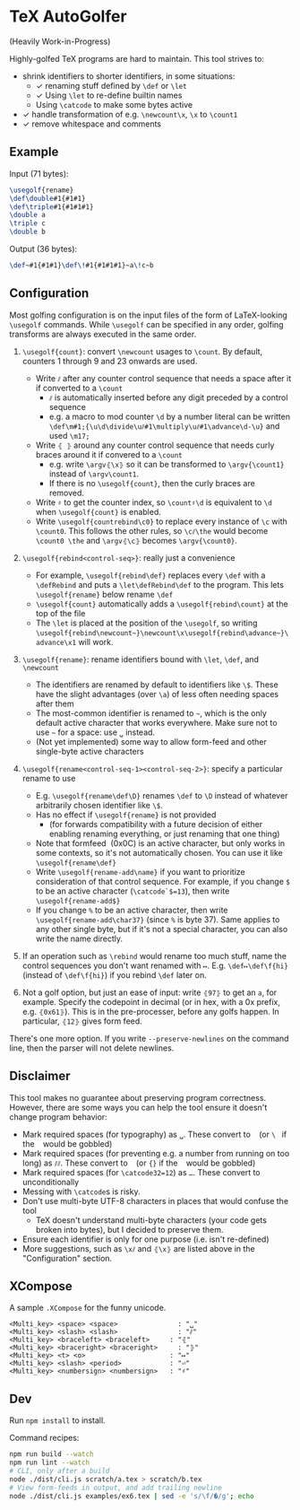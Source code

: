 # TeX AutoGolfer

(Heavily Work-in-Progress)

Highly-golfed TeX programs are hard to maintain. This tool strives to:

- shrink identifiers to shorter identifiers, in some situations:
  - ✓ renaming stuff defined by `\def` or `\let`
  - ✓ Using `\let` to re-define builtin names
  - Using `\catcode` to make some bytes active
- ✓ handle transformation of e.g. `\newcount\x`, `\x` to `\count1`
- ✓ remove whitespace and comments

## Example

Input (71 bytes):

```tex
\usegolf{rename}
\def\double#1{#1#1}
\def\triple#1{#1#1#1}
\double a
\triple c
\double b
```

Output (36 bytes):

```tex
\def~#1{#1#1}\def\!#1{#1#1#1}~a\!c~b
```

## Configuration

Most golfing configuration is on the input files of the form of LaTeX-looking `\usegolf` commands. While `\usegolf` can be specified in any order, golfing transforms are always executed in the same order.

1. `\usegolf{count}`: convert `\newcount` usages to `\count`. By default, counters 1 through 9 and 23 onwards are used.

   - Write `⫽` after any counter control sequence that needs a space after it if converted to a `\count`
     - `⫽` is automatically inserted before any digit preceded by a control sequence
     - e.g. a macro to mod counter `\d` by a number literal can be written `\def\m#1;{\u\d\divide\u⫽#1\multiply\u⫽#1\advance\d-\u}` and used `\m17;`
   - Write `⦃ ⦄` around any counter control sequence that needs curly braces around it if convered to a `\count`
     - e.g. write `\argv⦃\x⦄` so it can be transformed to `\argv{\count1}` instead of `\argv\count1`.
     - If there is no `\usegolf{count}`, then the curly braces are removed.
   - Write `♯` to get the counter index, so `\count♯\d` is equivalent to `\d` when `\usegolf{count}` is enabled.
   - Write `\usegolf{countrebind\c0}` to replace every instance of `\c` with `\count0`. This follows the other rules, so `\c⫽\the` would become `\count0 \the` and `\argv⦃\c⦄` becomes `\argv{\count0}`.

1. `\usegolf{rebind<control-seq>}`: really just a convenience

   - For example, `\usegolf{rebind\def}` replaces every `\def` with a `\defRebind` and puts a `\let\defRebind\def` to the program. This lets `\usegolf{rename}` below rename `\def`
   - `\usegolf{count}` automatically adds a `\usegolf{rebind\count}` at the top of the file
   - The `\let` is placed at the position of the `\usegolf`, so writing `\usegolf{rebind\newcount~}\newcount\x\usegolf{rebind\advance~}\advance\x1` will work.

1. `\usegolf{rename}`: rename identifiers bound with `\let`, `\def`, and `\newcount`

   - The identifiers are renamed by default to identifiers like `\$`. These have the slight advantages (over `\a`) of less often needing spaces after them
   - The most-common identifier is renamed to `~`, which is the only default active character that works everywhere. Make sure not to use `~` for a space: use `␣` instead.
   - (Not yet implemented) some way to allow form-feed and other single-byte active characters

1. `\usegolf{rename<control-seq-1><control-seq-2>}`: specify a particular rename to use

   - E.g. `\usegolf{rename\def\D}` renames `\def` to `\D` instead of whatever arbitrarily chosen identifier like `\$`.
   - Has no effect if `\usegolf{rename}` is not provided
     - (for forwards compatibility with a future decision of either enabling renaming everything, or just renaming that one thing)
   - Note that formfeed `` (0x0C) is an active character, but only works in some contexts, so it's not automatically chosen. You can use it like `\usegolf{rename\def}`
   - Write `\usegolf{rename-add\name}` if you want to prioritize consideration of that control sequence. For example, if you change `$` to be an active character (``\catcode`$=13``), then write `\usegolf{rename-add$}`
   - If you change `%` to be an active character, then write `\usegolf{rename-add\char37}` (since `%` is byte 37). Same applies to any other single byte, but if it's not a special character, you can also write the name directly.

1. If an operation such as `\rebind` would rename too much stuff, name the control sequences you don't want renamed with `↦`. E.g. `\def↦\def\f{hi}` (instead of `\def\f{hi}`) if you rebind `\def` later on.

1. Not a golf option, but just an ease of input: write `⦃97⦄` to get an `a`, for example. Specify the codepoint in decimal (or in hex, with a 0x prefix, e.g. `⦃0x61⦄`). This is in the pre-processer, before any golfs happen. In particular, `⦃12⦄` gives form feed.

There's one more option. If you write `--preserve-newlines` on the command line, then the parser will not delete newlines.

## Disclaimer

This tool makes no guarantee about preserving program correctness. However, there are some ways you can help the tool ensure it doesn't change program behavior:

- Mark required spaces (for typography) as `␣`. These convert to ` ` (or `\ ` if the ` ` would be gobbled)
- Mark required spaces (for preventing e.g. a number from running on too long) as `⫽⫽`. These convert to ` ` (or `{}` if the ` ` would be gobbled)
- Mark required spaces (for `\catcode32=12`) as `…`. These convert to ` ` unconditionally
- Messing with `\catcode`s is risky.
- Don't use multi-byte UTF-8 characters in places that would confuse the tool
  - TeX doesn't understand multi-byte characters (your code gets broken into bytes), but I decided to preserve them.
- Ensure each identifier is only for one purpose (i.e. isn't re-defined)
- More suggestions, such as `\x⫽` and `⦃\x⦄` are listed above in the "Configuration" section.

## XCompose

A sample `.XCompose` for the funny unicode.

```
<Multi_key> <space> <space>		          : "␣"
<Multi_key> <slash> <slash>		          : "⫽"
<Multi_key> <braceleft> <braceleft>	    : "⦃"
<Multi_key> <braceright> <braceright>	  : "⦄"
<Multi_key> <t> <o>                     : "↦"
<Multi_key> <slash> <period>            : "⏎"
<Multi_key> <numbersign> <numbersign>   : "♯"
```

## Dev

Run `npm install` to install.

Command recipes:

```sh
npm run build --watch
npm run lint --watch
# CLI, only after a build
node ./dist/cli.js scratch/a.tex > scratch/b.tex
# View form-feeds in output, and add trailing newline
node ./dist/cli.js examples/ex6.tex | sed -e 's/\f/�/g'; echo
```
